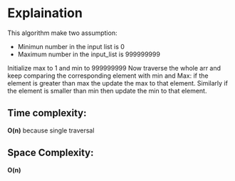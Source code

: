 ﻿# Explaination
This algorithm make two assumption: 

 - Minimun number in the input list is 0
 - Maximum number in the input_list is 999999999

Initialize max to 1 and min to 999999999 Now traverse the whole arr and keep comparing the corresponding element with min and Max:
if the element is greater than max the update the max to that element.
Similarly if the element is smaller than min then update the min to that element.
## Time complexity:
**O(n)** because single traversal

## Space Complexity:
**O(n)**


